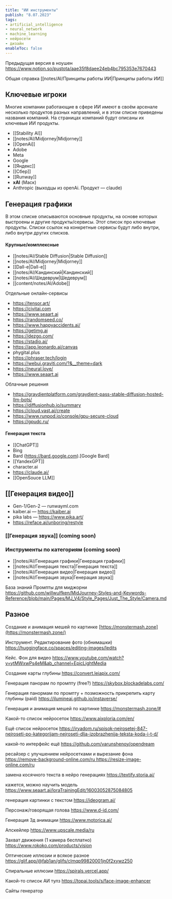 ```yaml
---
title: "ИИ инструменты"
publish: "8.07.2023"
tags:
- artificial_ıntelligence
- neural_network
- machine_learning
- нейросети
- дизайн
enableToc: false
---
```


Предыдущая версия в ноушен
https://www.notion.so/pustota/aae35f8daee24eb4bc795353e7670443

Общая справка
[[notes/AI/Принципы работы ИИ|Принципы работы ИИ]]


## Ключевые игроки 
Многие компании работающие в сфере ИИ имеют в своём арсенале несколько продуктов разных направлений, и в этом списке приведены названия компаний. На страницах компаний будут описаны их ключевые ИИ продукты.

- [[Stability AI]]
- [[notes/AI/Midjorney|Midjorney]]
- [[OpenAi]]
- Adobe 
- Meta
- Google
- [[Яндекс]] 
- [[Сбер]]
- [[Runway]]
- **xAI** (Маск)
- Anthropic (выходцы из openAi. Продукт — claude)


## Генерация графики
В этом списке описываются основные продукты, на основе которых выстроены и другие продукты/сервисы. Этот список про ключевые продукты. Списки ссылок на конкретные сервисы будут либо внутри, либо внутри других списков.

#### Крупные/комплексные
- [[notes/AI/Stable Diffusion|Stable Diffusion]]
- [[notes/AI/Midjorney|Midjorney]]
- [[Dall-e|Dall-e]]
- [[notes/AI/Кандинский|Кандинский]]
- [[notes/AI/Шедеврум|Шедеврум]]
- [[content/notes/AI/Adobe]]

Отдельные онлайн-сервисы
- https://tensor.art/
- https://civitai.com
- https://www.seaart.ai
- https://randomseed.co/
- https://www.happyaccidents.ai/
- https://getimg.ai
- https://dezgo.com/
- https://stadio.ai/
- https://app.leonardo.ai/canvas
- phygital.plus
- https://phraser.tech/login
- https://webui.graviti.com/?&__theme=dark
- https://neural.love/
- https://www.seaart.ai

Облачные решения
- https://graydientplatform.com/graydient-pass-stable-diffusion-hosted-llm-bots/
- https://diffusionhub.io/summary
- https://cloud.vast.ai/create
- https://www.runpod.io/console/gpu-secure-cloud
- https://gpudc.ru/



#### Генерация текста
- [[ChatGPT]]
- Bing
- Bard (https://bard.google.com).[Google Bard]
- [[YandexGPT]]
- character.ai
- https://claude.ai/
- [[OpenSouce LLM]]

## [[Генерация видео]]
- Gen-1/Gen-2 — runwayml.com
- kaiber.ai — https://kaiber.ai
- pika labs — https://www.pika.art/
- https://reface.ai/unboring/restyle

### [[Генерация звука]] (coming soon)

### Инструменты по категориям (coming soon)

- [[notes/AI/Генерация графики|Генерация графики]]
- [[notes/AI/Генерация текста|Генерация текста]]
- [[notes/AI/Генерация видео|Генерация видео]]
- [[notes/AI/Генерация звука|Генерация звука]]





База знаний
Промпты для миджорни
https://github.com/willwulfken/MidJourney-Styles-and-Keywords-Reference/blob/main/Pages/MJ_V4/Style_Pages/Just_The_Style/Camera.md





## Разное

Создание и анимация мешей по картинке
[https://monstermash.zone](https://monstermash.zone/)

Инструмент. Редактирование фото (обнимашки)
https://huggingface.co/spaces/editing-images/ledits

Кейс. Фон для видео
https://www.youtube.com/watch?v=ytMWxwPs4eM&ab_channel=EpicLightMedia

Создание карты глубины
https://convert.leiapix.com/

Генерация панорам по промпту (free?)
https://skybox.blockadelabs.com/

Генерация панормам по промпту + позможность прикрепить карту глубины (paid)
https://ilumineai.github.io/instaverse/

Генерация и анимация мешей по картинке
https://monstermash.zone/#

Какой-то список нейросеток
https://www.aixploria.com/en/

Ещё список нейросеток
https://iryadom.ru/spisok-nejrosetej-847-nejroseti-po-kategorijam-nejroseti-dlja-izobrazhenija-teksta-koda-i-t-d/

какой-то интерфейс ещё
https://github.com/varunshenoy/opendream

ресайзер с улучшением нейросетками и вырезание фона
https://remove-background-online.com/ru https://resize-image-online.com/ru 

замена косячного текста в нейро генерациях
https://textify.storia.ai/

кажется, можно научить модель
https://www.seaart.ai/loraTrainingEdit/16003052875084805

генерация картинки с текстом
https://ideogram.ai/

Персонаж/говорящая голова
https://www.d-id.com/

Генерация 3д анимации
https://www.motorica.ai/

Апскейлер
https://www.upscale.media/ru

Захват движения (1 камера бесплатно)
https://www.rokoko.com/products/vision

Оптические иллюзии и всякое разное
https://glif.app/@fab1an/glifs/clmqp99820001jn0f2xywz250

Спиральные иллюзии
https://spirals.vercel.app/




Какой-то список АИ тулз
https://topai.tools/s/face-image-enhancer

Сайты генератор